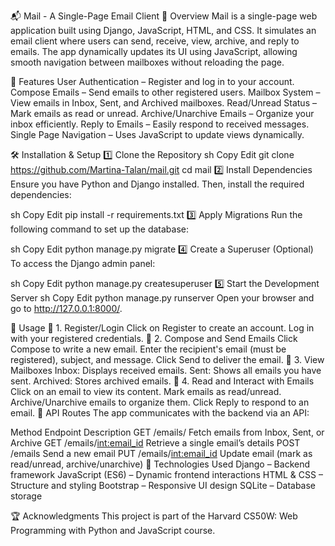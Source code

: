 📬 Mail - A Single-Page Email Client
📖 Overview
Mail is a single-page web application built using Django, JavaScript, HTML, and CSS. It simulates an email client where users can send, receive, view, archive, and reply to emails. The app dynamically updates its UI using JavaScript, allowing smooth navigation between mailboxes without reloading the page.

🚀 Features
User Authentication – Register and log in to your account.
Compose Emails – Send emails to other registered users.
Mailbox System – View emails in Inbox, Sent, and Archived mailboxes.
Read/Unread Status – Mark emails as read or unread.
Archive/Unarchive Emails – Organize your inbox efficiently.
Reply to Emails – Easily respond to received messages.
Single Page Navigation – Uses JavaScript to update views dynamically.

🛠️ Installation & Setup
1️⃣ Clone the Repository
sh
Copy
Edit
git clone https://github.com/Martina-Talan/mail.git
cd mail
2️⃣ Install Dependencies
Ensure you have Python and Django installed. Then, install the required dependencies:

sh
Copy
Edit
pip install -r requirements.txt
3️⃣ Apply Migrations
Run the following command to set up the database:

sh
Copy
Edit
python manage.py migrate
4️⃣ Create a Superuser (Optional)
To access the Django admin panel:

sh
Copy
Edit
python manage.py createsuperuser
5️⃣ Start the Development Server
sh
Copy
Edit
python manage.py runserver
Open your browser and go to http://127.0.0.1:8000/.

📌 Usage
📌 1. Register/Login
Click on Register to create an account.
Log in with your registered credentials.
📌 2. Compose and Send Emails
Click Compose to write a new email.
Enter the recipient's email (must be registered), subject, and message.
Click Send to deliver the email.
📌 3. View Mailboxes
Inbox: Displays received emails.
Sent: Shows all emails you have sent.
Archived: Stores archived emails.
📌 4. Read and Interact with Emails
Click on an email to view its content.
Mark emails as read/unread.
Archive/Unarchive emails to organize them.
Click Reply to respond to an email.
🔗 API Routes
The app communicates with the backend via an API:

Method	Endpoint	Description
GET	/emails/<mailbox>	Fetch emails from Inbox, Sent, or Archive
GET	/emails/<int:email_id>	Retrieve a single email’s details
POST	/emails	Send a new email
PUT	/emails/<int:email_id>	Update email (mark as read/unread, archive/unarchive)
🔧 Technologies Used
Django – Backend framework
JavaScript (ES6) – Dynamic frontend interactions
HTML & CSS – Structure and styling
Bootstrap – Responsive UI design
SQLite – Database storage

🏆 Acknowledgments
This project is part of the Harvard CS50W: Web Programming with Python and JavaScript course.
